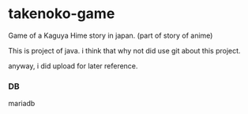 # takenoko-game
Game of a Kaguya Hime story in japan. (part of story of anime)

This is project of java.
i think that why not did use git about this project.

anyway, i did upload for later reference.

### DB
mariadb
